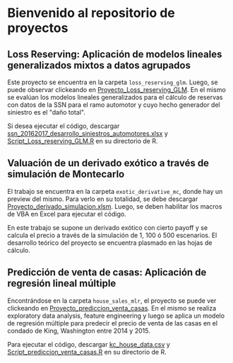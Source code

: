 # Bienvenido al repositorio de proyectos
## Loss Reserving: Aplicación de modelos lineales generalizados mixtos a datos agrupados

Este proyecto se encuentra en la carpeta `loss_reserving_glm`. Luego, se puede observar clickeando en [Proyecto_Loss_reserving_GLM](https://augustod-prieto.github.io/pdf_folder/Proyecto_loss_reserving_glm.pdf).
En el mismo se evalúan los modelos lineales generalizados para el cálculo de reservas con datos de la SSN para el ramo automotor y cuyo hecho generador del siniestro es el "daño total". 

Si desea ejecutar el código, descargar [ssn_20162017_desarrollo_siniestros_automotores.xlsx](https://github.com/augustod-prieto/projects/raw/main/loss_reserving_glm/ssn_20162017_desarrollo_siniestros_automotores.xlsx) y [Script_Loss_reserving_GLM.R](https://github.com/augustod-prieto/projects/blob/095cc87fba8db91118f77b01eb56ca19f1a9c60b/loss_reserving_glm/Script_Loss_reserving_GLM.R) en su directorio de R.

## Valuación de un derivado exótico a través de simulación de Montecarlo

El trabajo se encuentra en la carpeta `exotic_derivative_mc`, donde hay un preview del mismo. Para verlo en su totalidad, se debe descargar [Proyecto_derivado_simulacion.xlsm](https://github.com/augustod-prieto/projects/raw/main/exotic_derivative_mc/Proyecto_derivado_simulacion.xlsm). Luego, se deben habilitar los macros de VBA en Excel para ejecutar el código.

En este trabajo se supone un derivado exótico con cierto payoff y se calcula el precio a través de la simulación de 1, 100 ó 500 escenarios. El desarrollo teórico del proyecto se encuentra plasmado en las hojas de cálculo.

## Predicción de venta de casas: Aplicación de regresión lineal múltiple

Encontrándose en la carpeta `house_sales_mlr`, el proyecto se puede ver clickeando en [Proyecto_prediccion_venta_casas](https://augustod-prieto.github.io/pdf_folder/Proyecto_prediccion_venta_casas.pdf). En el mismo se realiza exploratory data analysis, feature engineering
y luego se aplica un modelo de regresión múltiple para predecir el precio de venta de las casas en el condado de King, Washington entre 2014 y 2015.

Para ejecutar el código, descargar [kc_house_data.csv](https://github.com/augustod-prieto/projects/blob/095cc87fba8db91118f77b01eb56ca19f1a9c60b/house_sales_mlr/kc_house_data.csv) y [Script_prediccion_venta_casas.R](https://github.com/augustod-prieto/projects/blob/095cc87fba8db91118f77b01eb56ca19f1a9c60b/house_sales_mlr/Script_prediccion_venta_casas.R) en su directorio de R.
